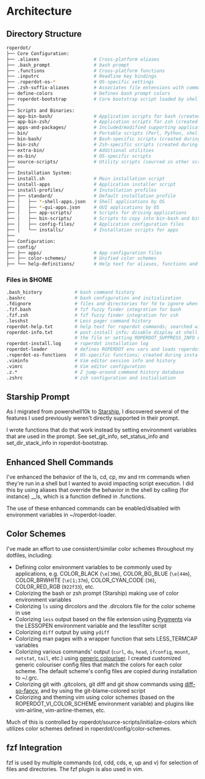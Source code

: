 # Architecture

## Directory Structure

```bash
roperdot/
├── Core Configuration:
├── .aliases                    # Cross-platform aliases
├── .bash_prompt                # bash prompt
├── .functions                  # Cross-platform functions
├── .inputrc                    # Readline key bindings
├── .roperdot-os-*              # OS-specific settings
├── .zsh-suffix-aliases         # Associates file extensions with commands in zsh
├── define-colors               # Defines bash prompt colors
├── roperdot-bootstrap          # Core bootstrap script loaded by shells
├── 
├── Scripts and Binaries:
├── app-bin-bash/               # Application scripts for bash (created during install)
├── app-bin-zsh/                # Application scripts for zsh (created during install)
├── apps-and-packages/          # Included/modified supporting applications
├── bin/                        # Portable scripts (Perl, Python, shell)
├── bin-bash/                   # Bash-specific scripts (created during install)
├── bin-zsh/                    # Zsh-specific scripts (created during install)
├── extra-bin/                  # Additional utilities
├── os-bin/                     # OS-specific scripts
├── source-scripts/             # Utility scripts (sourced in other scripts)
├── 
├── Installation System:
├── install.sh                  # Main installation script
├── install-apps                # Application installer script
├── install-profiles/           # Installation profiles
├── ├── standard/               # Default installation profile
├── │   ├── *-shell-apps.json   # Shell applications by OS
├── │   ├── *-gui-apps.json     # GUI applications by OS
├── │   ├── app-scripts/        # Scripts for driving applications
├── │   ├── bin-scripts/        # Scripts to copy into bin-bash and bin-zsh
├── │   ├── config-files/       # Application configuration files
├── │   └── installs/           # Installation scripts for apps
├── 
├── Configuration:
├── config/
├── ├── apps/                   # App configuration files
├── ├── color-schemes/          # Unified color schemes
├── └── help-definitions/       # Help text for aliases, functions and binaries
```

### Files in $HOME

```bash
.bash_history            # bash command history
.bashrc                  # bash configuration and initialization
.fdignore                # files and directories for fd to ignore when searching
.fzf.bash                # fzf fuzzy finder integration for bash
.fzf.zsh                 # fzf fuzzy finder integration for zsh
.lesshst                 # Less pager command history
roperdot-help.txt        # help text for roperdot commands; searched with help command
roperdot-info.txt        # post-install info; disable display at shell start by removing 
                         # the file or setting ROPERDOT_SUPPRESS_INFO env var to true
roperdot-install.log     # roperdot installation log
roperdot-loader          # defines ROPERDOT env vars and loads roperdot-bootstrap
.roperdot-os-functions   # OS-specific functions; created during installation
.viminfo                 # Vim editor session info and history
.vimrc                   # Vim editor configuration
.z.*                     # Z jump-around command history database
.zshrc                   # zsh configuration and initialiation
```

## Starship Prompt

As I migrated from powershell10k to [Starship](https://starship.rs/), I discovered several of the features I used previously weren't directly supported in their prompt.

I wrote functions that do that work instead by setting environment variables that are used in the prompt. See set_git_info, set_status_info and set_dir_stack_info in roperdot-bootstrap.

## Enhanced Shell Commands

I've enhanced the behavior of the ls, cd, cp, mv and rm commands when they're run in a shell but I wanted to avoid impacting script execution. I did this by using aliases that override the behavior in the shell by calling (for instance) __ls, which is a function defined in .functions.

The use of these enhanced commands can be enabled/disabled with environment variables in ~/roperdot-loader.

## Color Schemes

I've made an effort to use consistent/similar color schemes throughout my dotfiles, including:

- Defining color environment variables to be commonly used by applications, e.g. COLOR_BLACK (`\e[30m`), COLOR_BG_BLUE (`\e[44m`), COLOR_BRWHITE (`\e[1;37m`), COLOR_CYAN_CODE (`36`), COLOR_RED_RGB (`922f33`), etc.
- Colorizing the bash or zsh prompt (Starship) making use of color environment variables
- Colorizing `ls` using dircolors and the .dircolors file for the color scheme in use
- Colorizing `less` output based on the file extension using [Pygments](https://pygments.org/docs/cmdline/) via the LESSOPEN environment variable and the lessfilter script
- Colorizing `diff` output by using `ydiff`
- Colorizing man pages with a wrapper function that sets LESS_TERMCAP variables
- Colorizing various commands' output (`curl`, `du`, `head`, `ifconfig`, `mount`, `netstat`, `tail`, etc.) using [generic colouriser](https://github.com/garabik/grc). I created customized generic colouriser config files that match the colors for each color scheme. The default scheme's config files are copied during installation to ~/.grc.
- Colorizing git with .gitcolors, git diff and git show commands using [diff-so-fancy](https://github.com/so-fancy/diff-so-fancy), and by using the git-blame-colored script
- Colorizing and theming vim using color schemes (based on the ROPERDOT_VI_COLOR_SCHEME environment variable) and plugins like vim-airline, vim-airline-themes, etc.

Much of this is controlled by roperdot/source-scripts/initialize-colors which utilizes color schemes defined in roperdot/config/color-schemes.

## fzf Integration

fzf is used by multiple commands (cd, cdd, cds, e, up and v) for selection of files and directories. The fzf plugin is also used in vim.